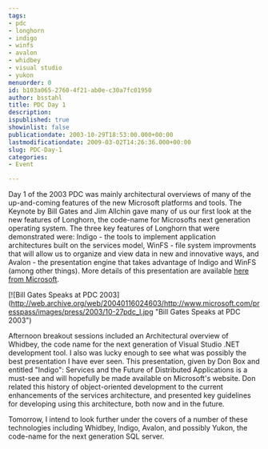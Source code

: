 ```yaml
---
tags:
- pdc
- longhorn
- indigo
- winfs
- avalon
- whidbey
- visual studio
- yukon
menuorder: 0
id: b103a065-2760-4f21-ab0e-c30a7fc01950
author: bsstahl
title: PDC Day 1
description: 
ispublished: true
showinlist: false
publicationdate: 2003-10-29T18:53:00.000+00:00
lastmodificationdate: 2009-03-02T14:26:36.000+00:00
slug: PDC-Day-1
categories:
- Event

---
```

Day 1 of the 2003 PDC was mainly architectural overviews of many of the up-and-coming features of the new Microsoft platforms and tools. The Keynote by Bill Gates and Jim Allchin gave many of us our first look at the new features of Longhorn, the code-name for Microsofts next generation operating system. The three key features of Longhorn that were demonstrated were: Indigo - the tools to implement application architectures built on the services model, WinFS - file system improvments that will allow us to organize and view data in new and innovative ways, and Avalon - the presentation engine that takes advantage of Indigo and WinFS (among other things). More details of this presentation are available [here from Microsoft](http://web.archive.org/web/20031029040436/http://www.microsoft.com/presspass/press/2003/oct03/10-27PDC03NextWavePR.asp).

[!\[Bill Gates Speaks at PDC 2003\](http://web.archive.org/web/20040116024603/http://www.microsoft.com/presspass/images/press/2003/10-27pdc_l.jpg "Bill Gates Speaks at PDC 2003")

Afternoon breakout sessions included an Architectural overview of Whidbey, the code name for the next generation of Visual Studio .NET development tool. I also was lucky enough to see what was possibly the best presentation I have ever seen. This presentation, given by Don Box and entitled "Indigo": Services and the Future of Distributed Applications is a must-see and will hopefully be made available on Microsoft's website. Don related this history of object-oriented development to the current enhancements of the services architecture, and presented key guidelines for developing using this architecture, both now and in the future.

Tomorrow, I intend to look further under the covers of a number of these technologies including Whidbey, Indigo, Avalon, and possibly Yukon, the code-name for the next generation SQL server.